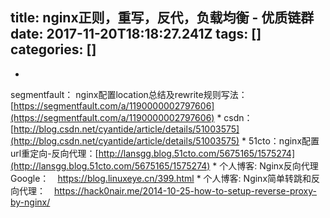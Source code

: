 title: nginx正则，重写，反代，负载均衡 - 优质链群
date: 2017-11-20T18:18:27.241Z
tags: []
categories: []
---
* 
segmentfault： nginx配置location总结及rewrite规则写法： [https://segmentfault.com/a/1190000002797606](https://segmentfault.com/a/1190000002797606)
* 
csdn： [http://blog.csdn.net/cyantide/article/details/51003575](http://blog.csdn.net/cyantide/article/details/51003575)
* 
51cto：nginx配置url重定向-反向代理：[http://lansgg.blog.51cto.com/5675165/1575274](http://lansgg.blog.51cto.com/5675165/1575274)
* 
个人博客: Nginx反向代理Google：　https://blog.linuxeye.cn/399.html
* 
个人博客: Nginx简单转跳和反向代理：　https://hack0nair.me/2014-10-25-how-to-setup-reverse-proxy-by-nginx/